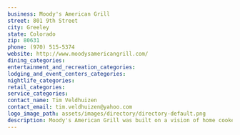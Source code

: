```yaml
---
business: Moody's American Grill
street: 801 9th Street
city: Greeley
state: Colorado
zip: 80631
phone: (970) 515-5374
website: http://www.moodysamericangrill.com/
dining_categories: 
entertainment_and_recreation_categories: 
lodging_and_event_centers_categories: 
nightlife_categories: 
retail_categories: 
service_categories: 
contact_name: Tim Veldhuizen
contact_email: tim.veldhuizen@yahoo.com
logo_image_path: assets/images/directory/directory-default.png
description: Moody's American Grill was built on a vision of home cooked, garden fresh dishes served in a relaxing atmosphere. We wanted to provide guests hearty tastes from across America, with the highest quality ingredients, simply prepared, at accessible prices. Moody's hometown concept resonates throughout the menu and into the friendly staff, creating a restaurant with big flavors and a small-town feel. Our signature burgers are made with all-natural, certified Angus beef, that travels only 18 miles from the farm to our grill. Beyond our burgers, Moody's eclectic menu includes the best seafood, the freshest vegetables and the most righteous ribs., , Moody's encompasses everything you should expect from your neighborhood grill. We offer a full-bar, a great outdoor patio and relaxed seating around our pot-belly stove. At Moody's, you'll find a great place to meet friends, enjoy a cold pint and suppress your cravings for a home-cooked meal. Make sure to check-out Moody's American Grill the next time you're in Downtown Greeley.
---
```

